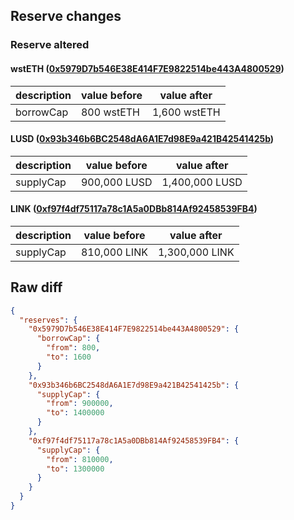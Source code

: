 ## Reserve changes

### Reserve altered

#### wstETH ([0x5979D7b546E38E414F7E9822514be443A4800529](https://arbiscan.io/address/0x5979D7b546E38E414F7E9822514be443A4800529))

| description | value before | value after |
| --- | --- | --- |
| borrowCap | 800 wstETH | 1,600 wstETH |


#### LUSD ([0x93b346b6BC2548dA6A1E7d98E9a421B42541425b](https://arbiscan.io/address/0x93b346b6BC2548dA6A1E7d98E9a421B42541425b))

| description | value before | value after |
| --- | --- | --- |
| supplyCap | 900,000 LUSD | 1,400,000 LUSD |


#### LINK ([0xf97f4df75117a78c1A5a0DBb814Af92458539FB4](https://arbiscan.io/address/0xf97f4df75117a78c1A5a0DBb814Af92458539FB4))

| description | value before | value after |
| --- | --- | --- |
| supplyCap | 810,000 LINK | 1,300,000 LINK |


## Raw diff

```json
{
  "reserves": {
    "0x5979D7b546E38E414F7E9822514be443A4800529": {
      "borrowCap": {
        "from": 800,
        "to": 1600
      }
    },
    "0x93b346b6BC2548dA6A1E7d98E9a421B42541425b": {
      "supplyCap": {
        "from": 900000,
        "to": 1400000
      }
    },
    "0xf97f4df75117a78c1A5a0DBb814Af92458539FB4": {
      "supplyCap": {
        "from": 810000,
        "to": 1300000
      }
    }
  }
}
```